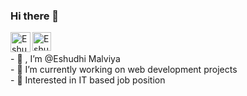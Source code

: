 ### Hi there 👋
<a href="https://www.linkedin.com/in/eshudhi-malviya/">
  <img align="left" alt="Eshudhi's LinkedIN" width="32px" src="https://img.icons8.com/color/48/000000/linkedin.png" />
</a>
<a href="mailto:eshudhi@gmail.com/">
  <img align="left" alt="Eshudhi's Gmail" width="30px" src="https://img.icons8.com/fluent/48/000000/gmail.png" />
</a>

<br />
<br/>
- 👀 , I’m @Eshudhi Malviya
<br/>              
- 🔭 I’m currently working on web development projects
<br/>
- 🌱 Interested in IT based job position
                                 
<!--
**Eshudhi/Eshudhi** is a ✨ _special_ ✨ repository because its `README.md` (this file) appears on your GitHub profile.

Here are some ideas to get you started:

- 🔭 I’m currently working on ...
- 🌱 I’m currently learning ...
- 👯 I’m looking to collaborate on ...
- 🤔 I’m looking for help with ...
- 💬 Ask me about ...
- 📫 How to reach me: ...
- 😄 Pronouns: ...
- ⚡ Fun fact: ...
-->
